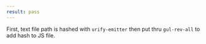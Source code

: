 ```yaml
---
result: pass
---
```


First, text file path is hashed with `urify-emitter` then put thru `gul-rev-all` to add hash to JS file.
